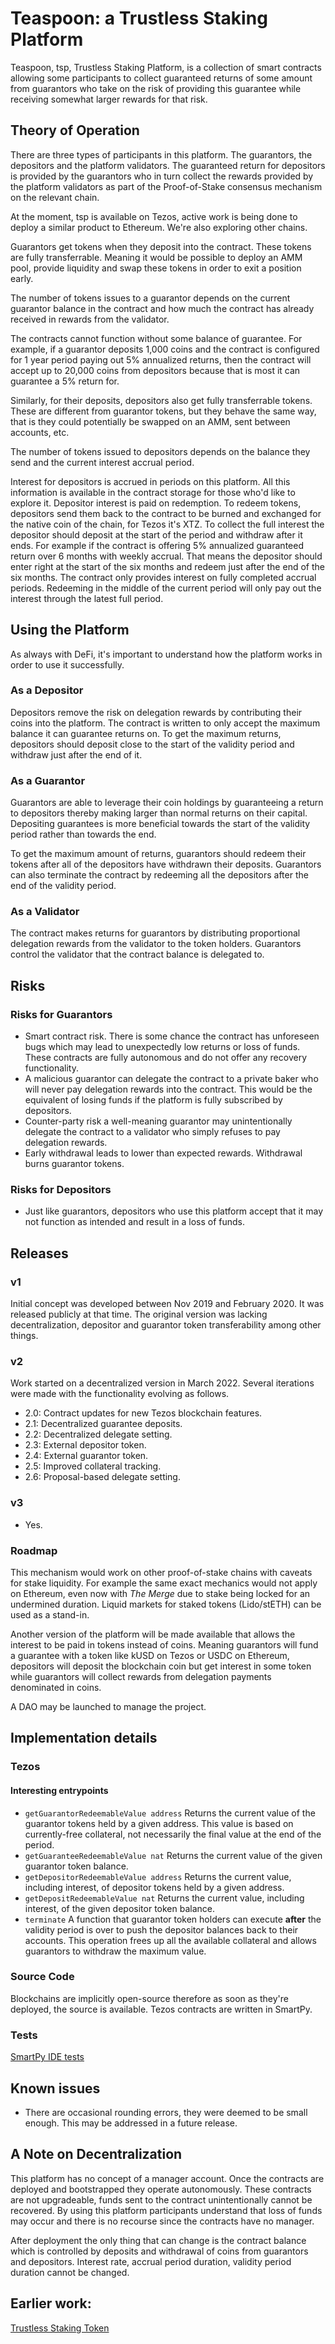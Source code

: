 # Teaspoon: a Trustless Staking Platform

Teaspoon, tsp, Trustless Staking Platform, is a collection of smart contracts allowing some participants to collect guaranteed returns of some amount from guarantors who take on the risk of providing this guarantee while receiving somewhat larger rewards for that risk.

## Theory of Operation

There are three types of participants in this platform. The guarantors, the depositors and the platform validators. The guaranteed return for depositors is provided by the guarantors who in turn collect the rewards provided by the platform validators as part of the Proof-of-Stake consensus mechanism on the relevant chain.

At the moment, tsp is available on Tezos, active work is being done to deploy a similar product to Ethereum. We're also exploring other chains.

Guarantors get tokens when they deposit into the contract. These tokens are fully transferrable. Meaning it would be possible to deploy an AMM pool, provide liquidity and swap these tokens in order to exit a position early.

The number of tokens issues to a guarantor depends on the current guarantor balance in the contract and how much the contract has already received in rewards from the validator.

The contracts cannot function without some balance of guarantee. For example, if a guarantor deposits 1,000 coins and the contract is configured for 1 year period paying out 5% annualized returns, then the contract will accept up to 20,000 coins from depositors because that is most it can guarantee a 5% return for.

Similarly, for their deposits, depositors also get fully transferrable tokens. These are different from guarantor tokens, but they behave the same way, that is they could potentially be swapped on an AMM, sent between accounts, etc.

The number of tokens issued to depositors depends on the balance they send and the current interest accrual period.

Interest for depositors is accrued in periods on this platform. All this information is available in the contract storage for those who'd like to explore it. Depositor interest is paid on redemption. To redeem tokens, depositors send them back to the contract to be burned and exchanged for the native coin of the chain, for Tezos it's XTZ. To collect the full interest the depositor should deposit at the start of the period and withdraw after it ends. For example if the contract is offering 5% annualized guaranteed return over 6 months with weekly accrual. That means the depositor should enter right at the start of the six months and redeem just after the end of the six months. The contract only provides interest on fully completed accrual periods. Redeeming in the middle of the current period will only pay out the interest through the latest full period.

## Using the Platform

As always with DeFi, it's important to understand how the platform works in order to use it successfully.

### As a Depositor

Depositors remove the risk on delegation rewards by contributing their coins into the platform. The contract is written to only accept the maximum balance it can guarantee returns on. To get the maximum returns, depositors should deposit close to the start of the validity period and withdraw just after the end of it.

### As a Guarantor

Guarantors are able to leverage their coin holdings by guaranteeing a return to depositors thereby making larger than normal returns on their capital. Depositing guarantees is more beneficial towards the start of the validity period rather than towards the end.

To get the maximum amount of returns, guarantors should redeem their tokens after all of the depositors have withdrawn their deposits. Guarantors can also terminate the contract by redeeming all the depositors after the end of the validity period.

### As a Validator

The contract makes returns for guarantors by distributing proportional delegation rewards from the validator to the token holders. Guarantors control the validator that the contract balance is delegated to.

## Risks

### Risks for Guarantors

- Smart contract risk. There is some chance the contract has unforeseen bugs which may lead to unexpectedly low returns or loss of funds. These contracts are fully autonomous and do not offer any recovery functionality.
- A malicious guarantor can delegate the contract to a private baker who will never pay delegation rewards into the contract. This would be the equivalent of losing funds if the platform is fully subscribed by depositors.
- Counter-party risk a well-meaning guarantor may unintentionally delegate the contract to a validator who simply refuses to pay delegation rewards.
- Early withdrawal leads to lower than expected rewards. Withdrawal burns guarantor tokens.

### Risks for Depositors

- Just like guarantors, depositors who use this platform accept that it may not function as intended and result in a loss of funds.

## Releases

### v1

Initial concept was developed between Nov 2019 and February 2020. It was released publicly at that time. The original version was lacking decentralization, depositor and guarantor token transferability among other things.

### v2

Work started on a decentralized version in March 2022. Several iterations were made with the functionality evolving as follows.

- 2.0: Contract updates for new Tezos blockchain features.
- 2.1: Decentralized guarantee deposits.
- 2.2: Decentralized delegate setting.
- 2.3: External depositor token.
- 2.4: External guarantor token.
- 2.5: Improved collateral tracking.
- 2.6: Proposal-based delegate setting.

### v3

- Yes.

### Roadmap

This mechanism would work on other proof-of-stake chains with caveats for stake liquidity. For example the same exact mechanics would not apply on Ethereum, even now with *The Merge* due to stake being locked for an undermined duration. Liquid markets for staked tokens (Lido/stETH) can be used as a stand-in.

Another version of the platform will be made available that allows the interest to be paid in tokens instead of coins. Meaning guarantors will fund a guarantee with a token like kUSD on Tezos or USDC on Ethereum, depositors will deposit the blockchain coin but get interest in some token while guarantors will collect rewards from delegation payments denominated in coins.

A DAO may be launched to manage the project.

## Implementation details

### Tezos

#### Interesting entrypoints

- `getGuarantorRedeemableValue address` Returns the current value of the guarantor tokens held by a given address. This value is based on currently-free collateral, not necessarily the final value at the end of the period.
- `getGuaranteeRedeemableValue nat` Returns the current value of the given guarantor token balance.
- `getDepositorRedeemableValue address` Returns the current value, including interest, of depositor tokens held by a given address.
- `getDepositRedeemableValue nat` Returns the current value, including interest, of the given depositor token balance.
- `terminate` A function that guarantor token holders can execute **after** the validity period is over to push the depositor balances back to their accounts. This operation frees up all the available collateral and allows guarantors to withdraw the maximum value.

### Source Code

Blockchains are implicitly open-source therefore as soon as they're deployed, the source is available. Tezos contracts are written in SmartPy.

### Tests

[SmartPy IDE tests](https://smartpy.io/ide?cid=QmVFrUkSDXqc8kifVbVdkLzmf545vaWJr2pNE1y15m4yeW&k=d00ac3005448a2966b17)

## Known issues

- There are occasional rounding errors, they were deemed to be small enough. This may be addressed in a future release.

## A Note on Decentralization

This platform has no concept of a manager account. Once the contracts are deployed and bootstrapped they operate autonomously. These contracts are not upgradeable, funds sent to the contract unintentionally cannot be recovered. By using this platform participants understand that loss of funds may occur and there is no recourse since the contracts have no manager.

After deployment the only thing that can change is the contract balance which is controlled by deposits and withdrawal of coins from guarantors and depositors. Interest rate, accrual period duration, validity period duration cannot be changed.

## Earlier work: 

[Trustless Staking Token](https://github.com/Cryptonomic/Smart-Contracts/blob/master/RFC/trustless-staking-token.md)
